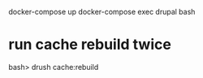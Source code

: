 docker-compose up docker-compose exec drupal bash

# run cache rebuild twice

bash> drush cache:rebuild
